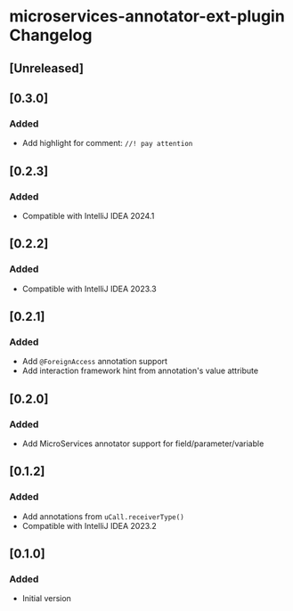 <!-- Keep a Changelog guide -> https://keepachangelog.com -->

# microservices-annotator-ext-plugin Changelog

## [Unreleased]

## [0.3.0]

### Added

- Add highlight for comment: `//! pay attention`

## [0.2.3]

### Added

- Compatible with IntelliJ IDEA 2024.1

## [0.2.2]

### Added

- Compatible with IntelliJ IDEA 2023.3

## [0.2.1]

### Added

- Add `@ForeignAccess` annotation support
- Add interaction framework hint from annotation's value attribute

## [0.2.0]

### Added

- Add MicroServices annotator support for field/parameter/variable

## [0.1.2]

### Added

- Add annotations from `uCall.receiverType()`
- Compatible with IntelliJ IDEA 2023.2

## [0.1.0]

### Added

- Initial version

